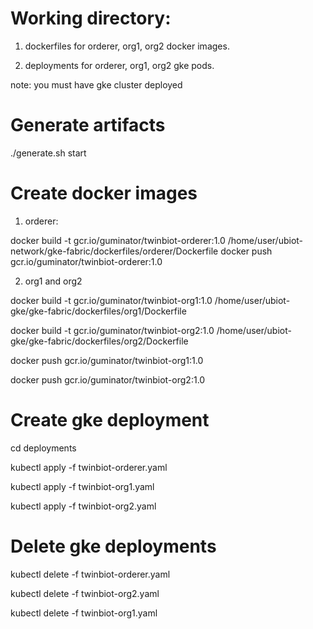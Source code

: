# Working directory:

1) dockerfiles for orderer, org1, org2 docker images.

2) deployments for orderer, org1, org2 gke pods.


note: you must have gke cluster deployed

# Generate artifacts

./generate.sh start

# Create docker images

1) orderer:

docker build -t gcr.io/guminator/twinbiot-orderer:1.0 /home/user/ubiot-network/gke-fabric/dockerfiles/orderer/Dockerfile
docker push gcr.io/guminator/twinbiot-orderer:1.0

2) org1 and org2

docker build -t gcr.io/guminator/twinbiot-org1:1.0  /home/user/ubiot-gke/gke-fabric/dockerfiles/org1/Dockerfile

docker build -t gcr.io/guminator/twinbiot-org2:1.0  /home/user/ubiot-gke/gke-fabric/dockerfiles/org2/Dockerfile

docker push  gcr.io/guminator/twinbiot-org1:1.0 

docker push  gcr.io/guminator/twinbiot-org2:1.0 



# Create gke deployment

cd deployments

kubectl apply -f  twinbiot-orderer.yaml

kubectl apply -f twinbiot-org1.yaml

kubectl apply -f twinbiot-org2.yaml


# Delete gke deployments

kubectl delete -f twinbiot-orderer.yaml

kubectl delete -f twinbiot-org2.yaml

kubectl delete -f twinbiot-org1.yaml

